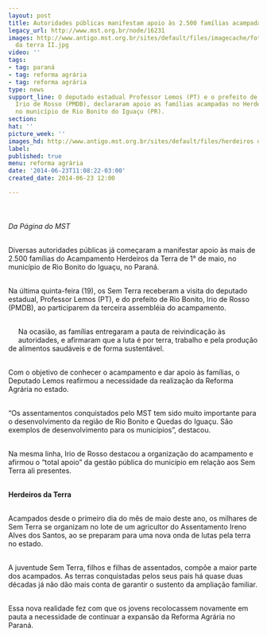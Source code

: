 ```yaml
---
layout: post
title: Autoridades públicas manifestam apoio às 2.500 famílias acampadas no PR
legacy_url: http://www.mst.org.br/node/16231
images: http://www.antigo.mst.org.br/sites/default/files/imagecache/foto_destaque/herdeiros
  da terra II.jpg
video: ''
tags:
- tag: paraná
- tag: reforma agrária
- tag: reforma agrária
type: news
support_line: O deputado estadual Professor Lemos (PT) e o prefeito de Rio Bonito,
  Irio de Rosso (PMDB), declararam apoio as famílias acampadas no Herdeiros da Terra,
  no município de Rio Bonito do Iguaçu (PR).
section: 
hat: ''
picture_week: ''
images_hd: http://www.antigo.mst.org.br/sites/default/files/herdeiros da terra II.jpg
label: 
published: true
menu: reforma agrária
date: '2014-06-23T11:08:22-03:00'
created_date: 2014-06-23 12:00

---
```

<p><img style="margin: 10px;" src="http://www.antigo.mst.org.br/sites/default/files/herdeiros%20da%20terra.jpg" alt=""><br><br><em>Da Página do MST</em></p><p><em><br></em>Diversas autoridades públicas já começaram a manifestar apoio às mais de 2.500 famílias do Acampamento Herdeiros da Terra de 1° de maio, no município de Rio Bonito do Iguaçu, no Paraná.</p><p><br>Na última quinta-feira (19), os Sem Terra receberam a visita do deputado estadual, Professor Lemos (PT), e do prefeito de Rio Bonito, Irio de Rosso (PMDB), ao participarem da terceira assembléia do acampamento.</p><p><br><img style="margin: 10px; float: left;" src="http://www.antigo.mst.org.br/sites/default/files/professor%20lemos.jpg" alt="">Na ocasião, as famílias entregaram a pauta de reivindicação às autoridades, e afirmaram que a luta é por terra, trabalho e pela produção de alimentos saudáveis e de forma sustentável.</p><p><br>Com o objetivo de conhecer o acampamento e dar apoio às famílias, o Deputado Lemos reafirmou a necessidade da realização da Reforma Agrária no estado.&nbsp;</p><p><br>“Os assentamentos conquistados pelo MST tem sido muito importante para o desenvolvimento da região de Rio Bonito e Quedas do Iguaçu. São exemplos de desenvolvimento para os municípios”, destacou.</p><p style="text-align: left;"><br>Na mesma linha, Irio de Rosso destacou a organização do acampamento e afirmou o “total apoio” da gestão pública do município em relação aos Sem Terra ali presentes.</p><p><br><img style="margin: 10px; float: right;" src="http://www.antigo.mst.org.br/sites/default/files/irio%20de%20rosso.jpg" alt=""><strong>Herdeiros da Terra</strong></p><p><br>Acampados desde o primeiro dia do mês de maio deste ano, os milhares de Sem Terra se organizam no lote de um agricultor do Assentamento Ireno Alves dos Santos, ao se preparam para uma nova onda de lutas pela terra no estado.</p><p><br>A juventude Sem Terra, filhos e filhas de assentados, compõe a maior parte dos acampados. As terras conquistadas pelos seus pais há quase duas décadas já não dão mais conta de garantir o sustento da ampliação familiar.</p><p><br>Essa nova realidade fez com que os jovens recolocassem novamente em pauta a necessidade de continuar a expansão da Reforma Agrária no Paraná.</p><p>&nbsp;</p>
